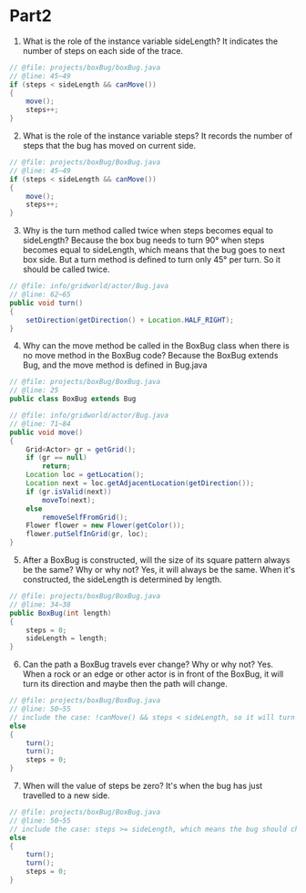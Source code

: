 # Part2
1. What is the role of the instance variable sideLength?
It indicates the number of steps on each side of the trace.
```java
// @file: projects/boxBug/boxBug.java
// @line: 45~49
if (steps < sideLength && canMove())
{
    move();
    steps++;
}
```
2. What is the role of the instance variable steps?
It records the number of steps that the bug has moved on current side.
```java
// @file: projects/boxBug/BoxBug.java
// @line: 45~49
if (steps < sideLength && canMove())
{
    move();
    steps++;
}
```
3. Why is the turn method called twice when steps becomes equal to sideLength?
Because the box bug needs to turn 90° when steps becomes equal to sideLength, which means that the bug goes to next box side. But a turn method is defined to turn only 45° per turn. So it should be called twice.
```java
// @file: info/gridworld/actor/Bug.java
// @line: 62~65
public void turn()
{
    setDirection(getDirection() + Location.HALF_RIGHT);
}
```
4. Why can the move method be called in the BoxBug class when there is no move method in the BoxBug code?
Because the BoxBug extends Bug, and the move method is defined in Bug.java
```java
// @file: projects/boxBug/BoxBug.java
// @line: 25
public class BoxBug extends Bug

// @file: info/gridworld/actor/Bug.java
// @line: 71~84
public void move()
{
    Grid<Actor> gr = getGrid();
    if (gr == null)
        return;
    Location loc = getLocation();
    Location next = loc.getAdjacentLocation(getDirection());
    if (gr.isValid(next))
        moveTo(next);
    else
        removeSelfFromGrid();
    Flower flower = new Flower(getColor());
    flower.putSelfInGrid(gr, loc);
}
```
5. After a BoxBug is constructed, will the size of its square pattern always be the same? Why or why not?
Yes, it will always be the same. When it's constructed, the sideLength is determined by length.
```java
// @file: projects/boxBug/BoxBug.java
// @line: 34~38
public BoxBug(int length)
{
    steps = 0;
    sideLength = length;
}
```
6. Can the path a BoxBug travels ever change? Why or why not?
Yes. When a rock or an edge or other actor is in front of the BoxBug, it will turn its direction and maybe then the path will change. 
```java
// @file: projects/boxBug/BoxBug.java
// @line: 50~55
// include the case: !canMove() && steps < sideLength, so it will turn even not finishing the current side
else
{
    turn();
    turn();
    steps = 0;
}
```
7. When will the value of steps be zero?
It's when the bug has just travelled to a new side.
```java
// @file: projects/boxBug/BoxBug.java
// @line: 50~55
// include the case: steps >= sideLength, which means the bug should change side
else
{
    turn();
    turn();
    steps = 0;
}
```